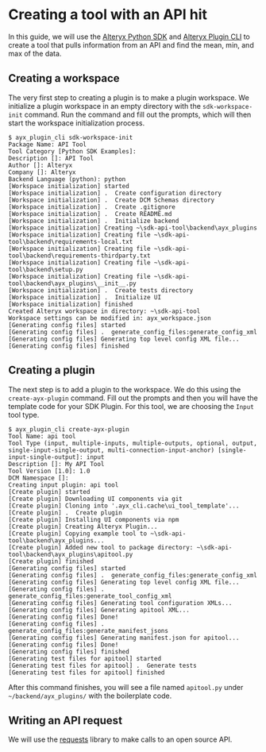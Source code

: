 # Creating a tool with an API hit
In this guide, we will use the [Alteryx Python SDK](https://pypi.org/project/ayx-python-sdk/) and [Alteryx Plugin CLI](https://pypi.org/project/ayx-plugin-cli/) to create a tool that pulls information from an API and find the mean, min, and max of the data.

## Creating a workspace
The very first step to creating a plugin is to make a plugin workspace. We initialize a plugin workspace in an empty directory with the `sdk-workspace-init` command. Run the command and fill out the prompts, which will then start the workspace initialization process.

```
$ ayx_plugin_cli sdk-workspace-init
Package Name: API Tool
Tool Category [Python SDK Examples]: 
Description []: API Tool
Author []: Alteryx
Company []: Alteryx
Backend Language (python): python
[Workspace initialization] started
[Workspace initialization] .  Create configuration directory
[Workspace initialization] .  Create DCM Schemas directory
[Workspace initialization] .  Create .gitignore
[Workspace initialization] .  Create README.md
[Workspace initialization] .  Initialize backend
[Workspace initialization] Creating ~\sdk-api-tool\backend\ayx_plugins
[Workspace initialization] Creating file ~\sdk-api-tool\backend\requirements-local.txt
[Workspace initialization] Creating file ~\sdk-api-tool\backend\requirements-thirdparty.txt
[Workspace initialization] Creating file ~\sdk-api-tool\backend\setup.py
[Workspace initialization] Creating file ~\sdk-api-tool\backend\ayx_plugins\__init__.py
[Workspace initialization] .  Create tests directory
[Workspace initialization] .  Initialize UI
[Workspace initialization] finished
Created Alteryx workspace in directory: ~\sdk-api-tool
Workspace settings can be modified in: ayx_workspace.json
[Generating config files] started
[Generating config files] .  generate_config_files:generate_config_xml
[Generating config files] Generating top level config XML file...
[Generating config files] finished
```

## Creating a plugin
The next step is to add a plugin to the workspace. We do this using the `create-ayx-plugin` command. Fill out the prompts and then you will have the template code for your SDK Plugin. For this tool, we are choosing the `Input` tool type.

```
$ ayx_plugin_cli create-ayx-plugin
Tool Name: api tool
Tool Type (input, multiple-inputs, multiple-outputs, optional, output, single-input-single-output, multi-connection-input-anchor) [single-input-single-output]: input
Description []: My API Tool
Tool Version [1.0]: 1.0
DCM Namespace []:
Creating input plugin: api tool
[Create plugin] started
[Create plugin] Downloading UI components via git
[Create plugin] Cloning into '.ayx_cli.cache\ui_tool_template'...
[Create plugin] .  Create plugin
[Create plugin] Installing UI components via npm
[Create plugin] Creating Alteryx Plugin...
[Create plugin] Copying example tool to ~\sdk-api-tool\backend\ayx_plugins...
[Create plugin] Added new tool to package directory: ~\sdk-api-tool\backend\ayx_plugins\apitool.py
[Create plugin] finished
[Generating config files] started
[Generating config files] .  generate_config_files:generate_config_xml
[Generating config files] Generating top level config XML file...
[Generating config files] .  generate_config_files:generate_tool_config_xml
[Generating config files] Generating tool configuration XMLs...
[Generating config files] Generating apitool XML...
[Generating config files] Done!
[Generating config files] .  generate_config_files:generate_manifest_jsons
[Generating config files] Generating manifest.json for apitool...
[Generating config files] Done!
[Generating config files] finished
[Generating test files for apitool] started
[Generating test files for apitool] .  Generate tests
[Generating test files for apitool] finished
```

After this command finishes, you will see a file named `apitool.py` under `~/backend/ayx_plugins/` with the boilerplate code.

## Writing an API request
We will use the [requests](https://requests.readthedocs.io/en/latest/) library to make calls to an open source API. 